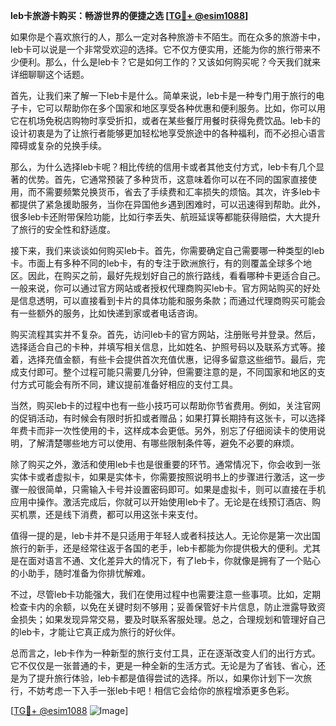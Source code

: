 **leb卡旅游卡购买：畅游世界的便捷之选 [[TG💪+ @esim1088](https://t.me/s/esim1088)]**

如果你是个喜欢旅行的人，那么一定对各种旅游卡不陌生。而在众多的旅游卡中，leb卡可以说是一个非常受欢迎的选择。它不仅方便实用，还能为你的旅行带来不少便利。那么，什么是leb卡？它是如何工作的？又该如何购买呢？今天我们就来详细聊聊这个话题。

首先，让我们来了解一下leb卡是什么。简单来说，leb卡是一种专门用于旅行的电子卡，它可以帮助你在多个国家和地区享受各种优惠和便利服务。比如，你可以用它在机场免税店购物时享受折扣，或者在某些餐厅用餐时获得免费饮品。leb卡的设计初衷是为了让旅行者能够更加轻松地享受旅途中的各种福利，而不必担心语言障碍或复杂的兑换手续。

那么，为什么选择leb卡呢？相比传统的信用卡或者其他支付方式，leb卡有几个显著的优势。首先，它通常预装了多种货币，这意味着你可以在不同的国家直接使用，而不需要频繁兑换货币，省去了手续费和汇率损失的烦恼。其次，许多leb卡都提供了紧急援助服务，当你在异国他乡遇到困难时，可以迅速得到帮助。此外，很多leb卡还附带保险功能，比如行李丢失、航班延误等都能获得赔偿，大大提升了旅行的安全性和舒适度。

接下来，我们来谈谈如何购买leb卡。首先，你需要确定自己需要哪一种类型的leb卡。市面上有多种不同的leb卡，有的专注于欧洲旅行，有的则覆盖全球多个地区。因此，在购买之前，最好先规划好自己的旅行路线，看看哪种卡更适合自己。一般来说，你可以通过官方网站或者授权代理商购买leb卡。官方网站购买的好处是信息透明，可以直接看到卡片的具体功能和服务条款；而通过代理商购买可能会有一些额外的服务，比如快递到家或者电话咨询。

购买流程其实并不复杂。首先，访问leb卡的官方网站，注册账号并登录。然后，选择适合自己的卡种，并填写相关信息，比如姓名、护照号码以及联系方式等。接着，选择充值金额，有些卡会提供首次充值优惠，记得多留意这些细节。最后，完成支付即可。整个过程可能只需要几分钟，但需要注意的是，不同国家和地区的支付方式可能会有所不同，建议提前准备好相应的支付工具。

当然，购买leb卡的过程中也有一些小技巧可以帮助你节省费用。例如，关注官网的促销活动，有时候会有限时折扣或者赠品；如果打算长期持有这张卡，可以选择年费卡而非一次性使用的卡，这样成本会更低。另外，别忘了仔细阅读卡的使用说明，了解清楚哪些地方可以使用、有哪些限制条件等，避免不必要的麻烦。

除了购买之外，激活和使用leb卡也是很重要的环节。通常情况下，你会收到一张实体卡或者虚拟卡，如果是实体卡，你需要按照说明书上的步骤进行激活，这一步骤一般很简单，只需输入卡号并设置密码即可。如果是虚拟卡，则可以直接在手机应用中操作。激活完成后，你就可以开始使用leb卡了。无论是在线预订酒店、购买机票，还是线下消费，都可以用这张卡来支付。

值得一提的是，leb卡并不是只适用于年轻人或者科技达人。无论你是第一次出国旅行的新手，还是经常往返于各国的老手，leb卡都能为你提供极大的便利。尤其是在面对语言不通、文化差异大的情况下，有了leb卡，你就像是拥有了一个贴心的小助手，随时准备为你排忧解难。

不过，尽管leb卡功能强大，我们在使用过程中也需要注意一些事项。比如，定期检查卡内的余额，以免在关键时刻不够用；妥善保管好卡片信息，防止泄露导致资金损失；如果发现异常交易，要及时联系客服处理。总之，合理规划和管理好自己的leb卡，才能让它真正成为旅行的好伙伴。

总而言之，leb卡作为一种新型的旅行支付工具，正在逐渐改变人们的出行方式。它不仅仅是一张普通的卡，更是一种全新的生活方式。无论是为了省钱、省心，还是为了提升旅行体验，leb卡都是值得尝试的选择。所以，如果你计划下一次旅行，不妨考虑一下入手一张leb卡吧！相信它会给你的旅程增添更多色彩。

[[TG💪+ @esim1088](https://t.me/s/esim1088) ![Image](https://i.postimg.cc/4NQfJmqS/Snipaste-2025-05-13-00-14-12.png)]